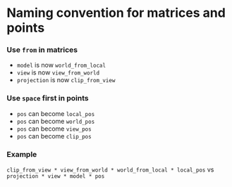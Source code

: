 # Naming convention for matrices and points

### Use `from` in matrices
 * `model` is now `world_from_local`
 * `view` is now `view_from_world`
 * `projection` is now `clip_from_view`

### Use `space` first in points
 * `pos` can become `local_pos`
 * `pos` can become `world_pos`
 * `pos` can become `view_pos`
 * `pos` can become `clip_pos`

### Example
`clip_from_view * view_from_world * world_from_local * local_pos`
vs
`projection * view * model * pos`



